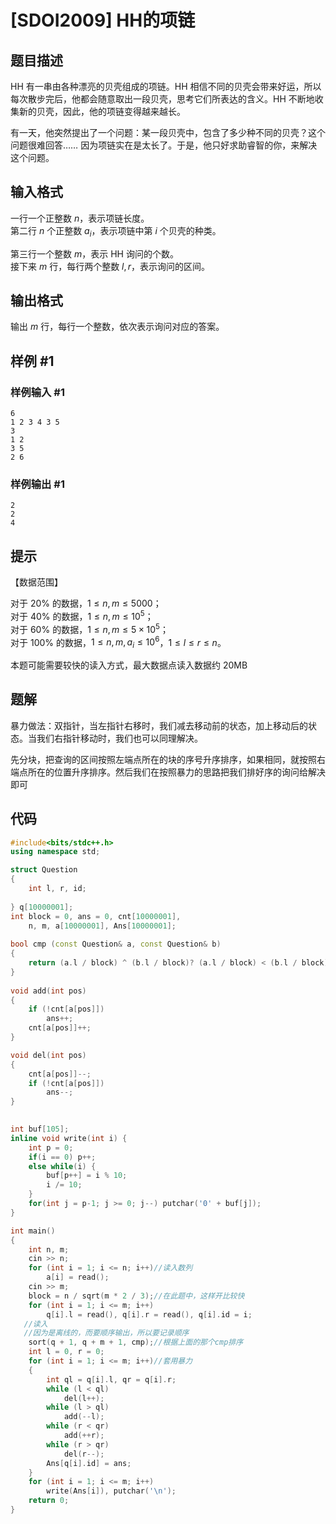 # [SDOI2009] HH的项链

## 题目描述

HH 有一串由各种漂亮的贝壳组成的项链。HH 相信不同的贝壳会带来好运，所以每次散步完后，他都会随意取出一段贝壳，思考它们所表达的含义。HH 不断地收集新的贝壳，因此，他的项链变得越来越长。  

有一天，他突然提出了一个问题：某一段贝壳中，包含了多少种不同的贝壳？这个问题很难回答…… 因为项链实在是太长了。于是，他只好求助睿智的你，来解决这个问题。

## 输入格式

一行一个正整数 $n$，表示项链长度。   
第二行 $n$ 个正整数 $a_i$，表示项链中第 $i$ 个贝壳的种类。

第三行一个整数 $m$，表示 HH 询问的个数。   
接下来 $m$ 行，每行两个整数 $l,r$，表示询问的区间。

## 输出格式

输出 $m$ 行，每行一个整数，依次表示询问对应的答案。

## 样例 #1

### 样例输入 #1

```
6
1 2 3 4 3 5
3
1 2
3 5
2 6
```

### 样例输出 #1

```
2
2
4
```

## 提示

【数据范围】  

对于 $20\%$ 的数据，$1\le n,m\leq 5000$；   
对于 $40\%$ 的数据，$1\le n,m\leq 10^5$；   
对于 $60\%$ 的数据，$1\le n,m\leq 5\times 10^5$；  
对于 $100\%$ 的数据，$1\le n,m,a_i \leq 10^6$，$1\le l \le r \le n$。

本题可能需要较快的读入方式，最大数据点读入数据约 20MB

## 题解
暴力做法：双指针，当左指针右移时，我们减去移动前的状态，加上移动后的状态。当我们右指针移动时，我们也可以同理解决。


先分块，把查询的区间按照左端点所在的块的序号升序排序，如果相同，就按照右端点所在的位置升序排序。然后我们在按照暴力的思路把我们排好序的询问给解决即可

## 代码
```cpp
#include<bits/stdc++.h>
using namespace std;

struct Question
{
	int l, r, id;
	
} q[10000001];
int block = 0, ans = 0, cnt[10000001],
    n, m, a[10000001], Ans[10000001];
    
bool cmp (const Question& a, const Question& b)
{
	return (a.l / block) ^ (b.l / block)? (a.l / block) < (b.l / block) : (a.l / block) & 1? a.r < b.r: a.r > b.r;
}
	
void add(int pos)
{
	if (!cnt[a[pos]])
		ans++;
	cnt[a[pos]]++;
}

void del(int pos)
{
	cnt[a[pos]]--;
	if (!cnt[a[pos]])
		ans--;
}

	 
int buf[105];  
inline void write(int i) {  
    int p = 0;  
    if(i == 0) p++;  
    else while(i) {  
        buf[p++] = i % 10;  
        i /= 10;  
    }  
    for(int j = p-1; j >= 0; j--) putchar('0' + buf[j]);  
} 

int main()
{
	int n, m;
	cin >> n;
	for (int i = 1; i <= n; i++)//读入数列
		a[i] = read();
	cin >> m;
	block = n / sqrt(m * 2 / 3);//在此题中，这样开比较快
	for (int i = 1; i <= m; i++)
		q[i].l = read(), q[i].r = read(), q[i].id = i;
   //读入
   //因为是离线的，而要顺序输出，所以要记录顺序
	sort(q + 1, q + m + 1, cmp);//根据上面的那个cmp排序
	int l = 0, r = 0;
	for (int i = 1; i <= m; i++)//套用暴力
	{
		int ql = q[i].l, qr = q[i].r;
		while (l < ql)
			del(l++);
		while (l > ql)
			add(--l);
		while (r < qr)
			add(++r);
		while (r > qr)
			del(r--);
		Ans[q[i].id] = ans;
	}
	for (int i = 1; i <= m; i++)
		write(Ans[i]), putchar('\n');
	return 0;
} 
```